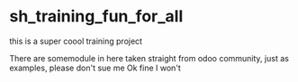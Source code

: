# sh_training_fun_for_all
this is a super coool training project 

There are somemodule in here taken straight from odoo community, just as examples, please don't sue me
Ok fine I won't

